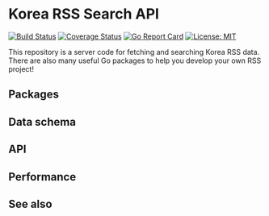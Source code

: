 # Korea RSS Search API

[![Build Status](https://travis-ci.org/shhj1998/d2-fest-backend.svg?branch=master)](https://travis-ci.org/shhj1998/d2-fest-backend) 
[![Coverage Status](https://coveralls.io/repos/github/shhj1998/d2-fest-backend/badge.svg?branch=master)](https://coveralls.io/github/shhj1998/d2-fest-backend?branch=master)
[![Go Report Card](https://goreportcard.com/badge/github.com/shhj1998/rss-search-api)](https://goreportcard.com/report/github.com/shhj1998/rss-search-api)
[![License: MIT](https://img.shields.io/badge/License-MIT-yellow.svg)](https://opensource.org/licenses/MIT)

This repository is a server code for fetching and searching Korea RSS data. There are also many useful Go packages to help you develop your own RSS project!

## Packages

## Data schema

## API

## Performance

## See also